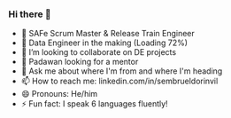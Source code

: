 ### Hi there 👋

- 🔭 SAFe Scrum Master & Release Train Engineer
- 🌱 Data Engineer in the making (Loading 72%)
- 👯 I’m looking to collaborate on DE projects
- 🤔 Padawan looking for a  mentor
- 💬 Ask me about where I'm from and where I'm heading
- 📫 How to reach me: linkedin.com/in/sembrueldorinvil
- 😄 Pronouns: He/him
- ⚡ Fun fact: I speak 6 languages fluently!
